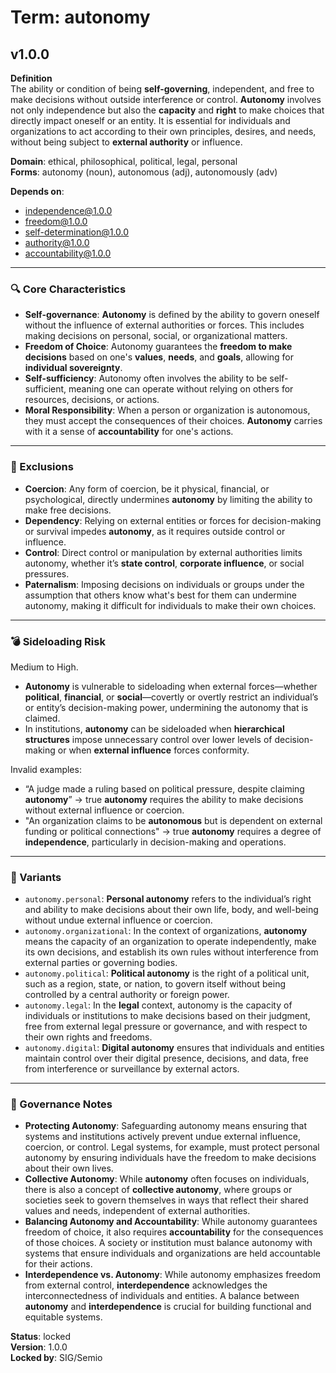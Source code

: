 # Term: autonomy

## v1.0.0

**Definition**  
The ability or condition of being **self-governing**, independent, and free to make decisions without outside interference or control. **Autonomy** involves not only independence but also the **capacity** and **right** to make choices that directly impact oneself or an entity. It is essential for individuals and organizations to act according to their own principles, desires, and needs, without being subject to **external authority** or influence.

**Domain**: ethical, philosophical, political, legal, personal  
**Forms**: autonomy (noun), autonomous (adj), autonomously (adv)

**Depends on**:  
- independence@1.0.0  
- freedom@1.0.0  
- self-determination@1.0.0  
- authority@1.0.0  
- accountability@1.0.0  

---

### 🔍 Core Characteristics

- **Self-governance**: **Autonomy** is defined by the ability to govern oneself without the influence of external authorities or forces. This includes making decisions on personal, social, or organizational matters.
- **Freedom of Choice**: Autonomy guarantees the **freedom to make decisions** based on one's **values**, **needs**, and **goals**, allowing for **individual sovereignty**.
- **Self-sufficiency**: Autonomy often involves the ability to be self-sufficient, meaning one can operate without relying on others for resources, decisions, or actions.
- **Moral Responsibility**: When a person or organization is autonomous, they must accept the consequences of their choices. **Autonomy** carries with it a sense of **accountability** for one's actions.

---

### 🚧 Exclusions

- **Coercion**: Any form of coercion, be it physical, financial, or psychological, directly undermines **autonomy** by limiting the ability to make free decisions.
- **Dependency**: Relying on external entities or forces for decision-making or survival impedes **autonomy**, as it requires outside control or influence.
- **Control**: Direct control or manipulation by external authorities limits autonomy, whether it’s **state control**, **corporate influence**, or social pressures.
- **Paternalism**: Imposing decisions on individuals or groups under the assumption that others know what's best for them can undermine autonomy, making it difficult for individuals to make their own choices.

---

### 💣 Sideloading Risk

Medium to High.  
- **Autonomy** is vulnerable to sideloading when external forces—whether **political**, **financial**, or **social**—covertly or overtly restrict an individual’s or entity’s decision-making power, undermining the autonomy that is claimed.
- In institutions, **autonomy** can be sideloaded when **hierarchical structures** impose unnecessary control over lower levels of decision-making or when **external influence** forces conformity.

Invalid examples:
- “A judge made a ruling based on political pressure, despite claiming **autonomy**” → true **autonomy** requires the ability to make decisions without external influence or coercion.
- "An organization claims to be **autonomous** but is dependent on external funding or political connections" → true **autonomy** requires a degree of **independence**, particularly in decision-making and operations.

---

### 🔁 Variants

- `autonomy.personal`: **Personal autonomy** refers to the individual’s right and ability to make decisions about their own life, body, and well-being without undue external influence or coercion.
- `autonomy.organizational`: In the context of organizations, **autonomy** means the capacity of an organization to operate independently, make its own decisions, and establish its own rules without interference from external parties or governing bodies.
- `autonomy.political`: **Political autonomy** is the right of a political unit, such as a region, state, or nation, to govern itself without being controlled by a central authority or foreign power.
- `autonomy.legal`: In the **legal** context, autonomy is the capacity of individuals or institutions to make decisions based on their judgment, free from external legal pressure or governance, and with respect to their own rights and freedoms.
- `autonomy.digital`: **Digital autonomy** ensures that individuals and entities maintain control over their digital presence, decisions, and data, free from interference or surveillance by external actors.

---

### 🔐 Governance Notes

- **Protecting Autonomy**: Safeguarding autonomy means ensuring that systems and institutions actively prevent undue external influence, coercion, or control. Legal systems, for example, must protect personal autonomy by ensuring individuals have the freedom to make decisions about their own lives.
- **Collective Autonomy**: While **autonomy** often focuses on individuals, there is also a concept of **collective autonomy**, where groups or societies seek to govern themselves in ways that reflect their shared values and needs, independent of external authorities.
- **Balancing Autonomy and Accountability**: While autonomy guarantees freedom of choice, it also requires **accountability** for the consequences of those choices. A society or institution must balance autonomy with systems that ensure individuals and organizations are held accountable for their actions.
- **Interdependence vs. Autonomy**: While autonomy emphasizes freedom from external control, **interdependence** acknowledges the interconnectedness of individuals and entities. A balance between **autonomy** and **interdependence** is crucial for building functional and equitable systems.

**Status**: locked  
**Version**: 1.0.0  
**Locked by**: SIG/Semio
